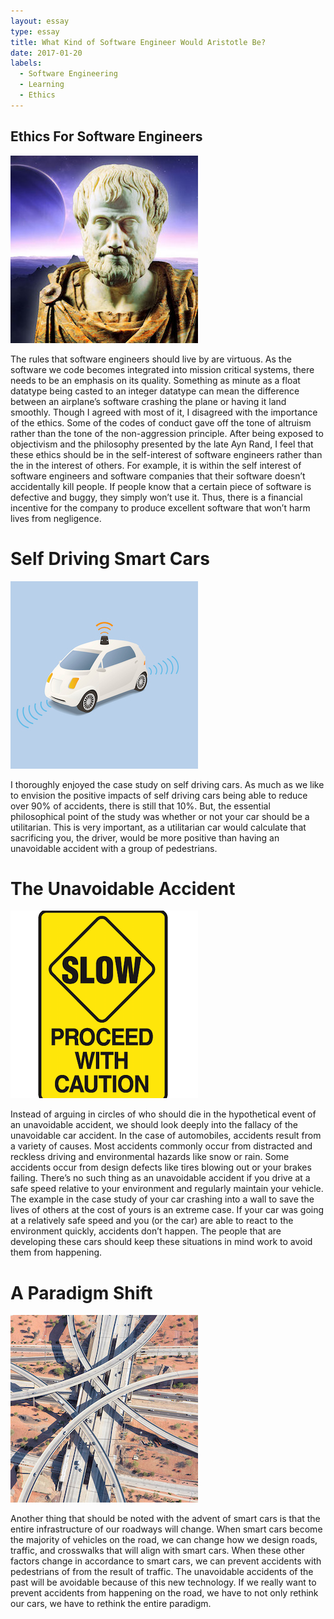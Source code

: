 ```yaml
---
layout: essay
type: essay
title: What Kind of Software Engineer Would Aristotle Be?
date: 2017-01-20
labels:
  - Software Engineering
  - Learning
  - Ethics
---
```


## Ethics For Software Engineers

<img class="ui tiny left circular floated image" src="../images/aristotle.jpg">

The rules that software engineers should live by are virtuous. As the software we code becomes integrated into mission critical systems, there needs to be an emphasis on its quality. Something as minute as a float datatype being casted to an integer datatype can mean the difference between an airplane’s software crashing the plane or having it land smoothly. Though I agreed with most of it, I disagreed with the importance of the ethics. Some of the codes of conduct gave off the tone of altruism rather than the tone of the non-aggression principle. After being exposed to objectivism and the philosophy presented by the late Ayn Rand, I feel that these ethics should be in the self-interest of software engineers rather than the in the interest of others. For example, it is within the self interest of software engineers and software companies that their software doesn’t accidentally kill people. If people know that a certain piece of software is defective and buggy, they simply won’t use it. Thus, there is a financial incentive for the company to produce excellent software that won’t harm lives from negligence.

# Self Driving Smart Cars

<img class="ui tiny left circular floated image" src="../images/car.jpg">

I thoroughly enjoyed the case study on self driving cars. As much as we like to envision the positive impacts of self driving cars being able to reduce over 90% of accidents, there is still that 10%. But, the essential philosophical point of the study was whether or not your car should be a utilitarian. This is very important, as a utilitarian car would calculate that sacrificing you, the driver, would be more positive than having an unavoidable accident with a group of pedestrians.

# The Unavoidable Accident

<img class="ui tiny left circular floated image" src="../images/caution.png">

Instead of arguing in circles of who should die in the hypothetical event of an unavoidable accident, we should look deeply into the fallacy of the unavoidable car accident. In the case of automobiles, accidents result from a variety of causes. Most accidents commonly occur from distracted and reckless driving and environmental hazards like snow or rain. Some accidents occur from design defects like tires blowing out or your brakes failing. There’s no such thing as an unavoidable accident if you drive at a safe speed relative to your environment and regularly maintain your vehicle. The example in the case study of your car crashing into a wall to save the lives of others at the cost of yours is an extreme case. If your car was going at a relatively safe speed and you (or the car) are able to react to the environment quickly, accidents don’t happen. The people that are developing these cars should keep these situations in mind work to avoid them from happening. 

# A Paradigm Shift
<img class="ui tiny left circular floated image" src="../images/highway.jpg">

Another thing that should be noted with the advent of smart cars is that the entire infrastructure of our roadways will change. When smart cars become the majority of vehicles on the road, we can change how we design roads, traffic, and crosswalks that will align with smart cars. When these other factors change in accordance to smart cars, we can prevent accidents with pedestrians of from the result of traffic. The unavoidable accidents of the past will be avoidable because of this new technology. If we really want to prevent accidents from happening on the road, we have to not only rethink our cars, we have to rethink the entire paradigm. 
